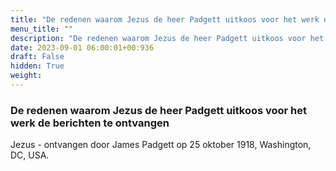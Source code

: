```yaml
---
title: "De redenen waarom Jezus de heer Padgett uitkoos voor het werk de berichten te ontvangen"
menu_title: ""
description: "De redenen waarom Jezus de heer Padgett uitkoos voor het werk de berichten te ontvangen"
date: 2023-09-01 06:00:01+00:936
draft: False
hidden: True
weight:
---
```

### De redenen waarom Jezus de heer Padgett uitkoos voor het werk de berichten te ontvangen

Jezus - ontvangen door James Padgett op 25 oktober 1918, Washington, DC, USA.
